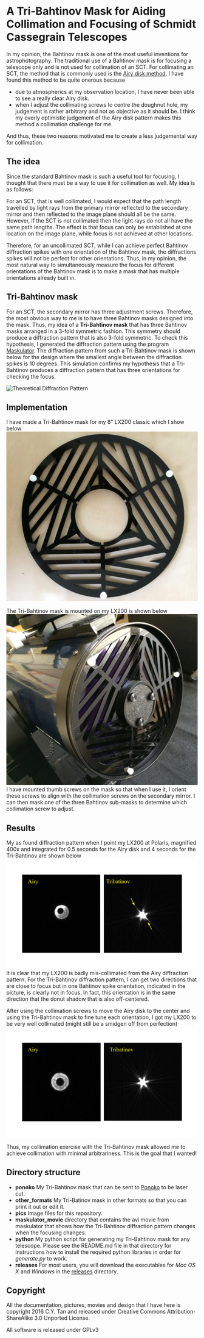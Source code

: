 # A Tri-Bahtinov Mask for Aiding Collimation and Focusing of Schmidt Cassegrain Telescopes

In my opinion, the Bahtinov mask is one of the most useful inventions
for astrophotography. The traditional use of a Bahtinov mask is for
focusing a telescope only and is not used for collimation of an SCT.
For collimating an SCT, the method that is commonly used is the
[Airy disk method](http://www.astrophoto.fr/collim.html). I have found
this method to be quite onerous because

* due to atmospherics at my observation location, I have never been able
to see a really clear Airy disk. 
* when I adjust the collimating screws to centre the doughnut hole, my
  judgement is rather arbitrary and not as objective as it should
  be. I think my overly optimistic judgement of the Airy disk pattern
  makes this method a collimation challenge for me.

And thus, these two reasons motivated me to create a less judgemental
way for collimation.

## The idea

Since the standard Bahtinov mask is such a useful tool for focusing, I
thought that there must be a way to use it for collimation as
well. My idea is as follows:

For an SCT, that is well collimated, I would expect that the path
length travelled by light rays from the primary mirror reflected to
the secondary mirror and then reflected to the image plane should all
be the same. However, if the SCT is not collimated then the light rays
do not all have the same path lengths. The effect is that focus can
only be established at one location on the image plane, while focus is
not achieved at other locations.

Therefore, for an uncollimated SCT, while I can achieve perfect
Bahtinov diffraction spikes with one orientation of the Bahtinov mask,
the diffractions spikes will not be perfect for other
orientations. Thus, in my opinion, the most natural way to
simultaneously measure the focus for different orientations of the
Bahtinov mask is to make a mask that has multiple orientations
already built in.

## Tri-Bahtinov mask

For an SCT, the secondary mirror has three adjustment
screws. Therefore, the most obvious way to me is to have three
Bahtinov masks designed into the mask. Thus, my idea of a
**Tri-Bahtinov mask** that has three Bahtinov masks arranged in a
3-fold symmetric fashion. This symmetry should produce a diffraction
pattern that is also 3-fold symmetric. To check this hypothesis, I
generated the diffraction pattern using the program
[Maskulator](http://www.njnoordhoek.com/?p=376).  The diffraction
pattern from such a Tri-Bahtinov mask is shown below for the design
where the smallest angle between the diffraction spikes is 10
degrees. This simulation confirms my hypothesis that a Tri-Bahtinov
produces a diffraction pattern that has three orientations for
checking the focus.

![Theoretical Diffraction Pattern](https://github.com/cytan299/tribahtinov/blob/master/pics/theory.png)

## Implementation

I have made a Tri-Bahtinov mask for my 8" LX200 classic which I show below
![Tri-Bahtinov mask](https://github.com/cytan299/tribahtinov/blob/master/pics/IMG_0086.jpg)

The Tri-Bahtinov mask is mounted on my LX200 is shown below
![Tri-Bahtinov mask mounted](https://github.com/cytan299/tribahtinov/blob/master/pics/IMG_0093.jpg)
I have mounted thumb screws on the mask so that when I use it, I orient
these screws to align with the collimation screws on the secondary
mirror. I can then mask one of the three Bahtinov sub-masks to determine which
collimation screw to adjust.

## Results

My as found diffraction pattern when I point my LX200 at Polaris,
magnified 400x and integrated for 0.5 seconds for the Airy disk and 4
seconds for the Tri-Bahtinov are shown below
![Pattern as found](https://github.com/cytan299/tribahtinov/blob/master/pics/asfound.png)
It is clear that my LX200 is badly mis-collimated from the Airy
diffraction pattern. For the Tri-Bahtinov diffraction pattern, I can
get two directions that are close to focus but in one Bahtinov spike orientation,
indicated in the picture, is clearly not in focus. In fact, this orientation is in the
same direction that the donut shadow that is also off-centered.

After using the collimation screws to move the Airy disk to the center
and using the Tri-Bahtinov mask to fine tune each orientation, I got 
my LX200 to be very well collimated (might still be a smidgen off from perfection)
![Pattern as found](https://github.com/cytan299/tribahtinov/blob/master/pics/corrected.png)

Thus, my collimation exercise with the Tri-Bahtinov mask allowed
me to achieve collimation with minimal arbitrariness. This is the goal
that I wanted!

## Directory structure

* **ponoko** My Tri-Bahtinov mask that can be sent to
[Ponoko](http://www.ponoko.com) to be laser cut.
* **other_formats** My Tri-Batinov mask in other formats so that you
  can print it out or edit it. 
* **pics** Image files for this repository.
* **maskulator_movie** directory that contains the avi movie from
  maskulator that shows how the Tri-Bahtinov diffraction pattern
  changes when the focusing changes.
* **python** My python script
  for generating my Tri-Bahtinov mask for any telescope. Please see
  the README.md file in that directory for instructions how to install
  the required python libraries in order for _generate.py_ to work.
* **releases** For most users, you will download the executables for
  _Mac OS X_ and _Windows_ in the
  [releases](https://github.com/cytan299/tribahtinov/releases) directory.

## Copyright

All the documentation, pictures, movies and design that I have here is
copyright 2016 C.Y. Tan and released under Creative Commons
Attribution-ShareAlike 3.0 Unported License.

All software is released under GPLv3



